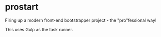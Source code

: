 # prostart
Firing up a modern front-end bootstrapper project - the "pro"fessional way!

This uses Gulp as the task runner.
